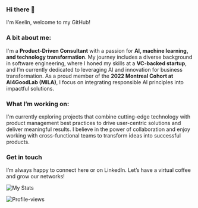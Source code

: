 ### Hi there 👋
I'm Keelin, welcome to my GitHub!

### A bit about me:
I'm a **Product-Driven Consultant** with a passion for **AI, machine learning, and technology transformation**. My journey includes a diverse background in software engineering, where I honed my skills at a **VC-backed startup**, and I’m currently dedicated to leveraging AI and innovation for business transformation. As a proud member of the **2022 Montreal Cohort at AI4GoodLab (MILA)**, I focus on integrating responsible AI principles into impactful solutions.

### What I’m working on:
I'm currently exploring projects that combine cutting-edge technology with product management best practices to drive user-centric solutions and deliver meaningful results. I believe in the power of collaboration and enjoy working with cross-functional teams to transform ideas into successful products.

### Get in touch
I’m always happy to connect here or on LinkedIn. Let’s have a virtual coffee and grow our networks!

![My Stats](https://github-readme-stats.vercel.app/api?username=ksek87&show_icons=true&theme=tokyonight&hide=contribs,prs)

![Profile-views](https://komarev.com/ghpvc/?username=ksek87)
